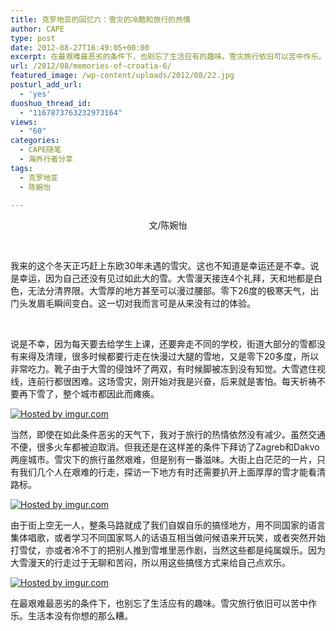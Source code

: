 ```yaml
---
title: 克罗地亚的回忆六：雪灾的冷酷和旅行的热情
author: CAPE
type: post
date: 2012-08-27T16:49:05+00:00
excerpt: 在最艰难最恶劣的条件下，也别忘了生活应有的趣味。雪灾旅行依旧可以苦中作乐。生活本没有你想的那么糟。
url: /2012/08/memories-of-croatia-6/
featured_image: /wp-content/uploads/2012/08/22.jpg
posturl_add_url:
  - 'yes'
duoshuo_thread_id:
  - "1167873763232973164"
views:
  - "60"
categories:
  - CAPE随笔
  - 海外行者分享
tags:
  - 克罗地亚
  - 陈婉怡

---
```

<p style="text-align: center;" align="left">
  文/陈婉怡
</p>

&nbsp;

<p align="left">
  我来的这个冬天正巧赶上东欧30年未遇的雪灾。这也不知道是幸运还是不幸。说是幸运，因为自己还没有见过如此大的雪。大雪漫天接连4个礼拜，天和地都是白色，无法分清界限。大雪厚的地方甚至可以漫过腰部。零下26度的极寒天气，出门头发眉毛瞬间变白。这一切对我而言可是从来没有过的体验。
</p>

&nbsp;

<p align="left">
  说是不幸，因为每天要去给学生上课，还要奔走不同的学校，街道大部分的雪都没有来得及清理，很多时候都要行走在快漫过大腿的雪地，又是零下20多度，所以非常吃力。靴子由于大雪的侵蚀坏了两双，有时候脚被冻到没有知觉。大雪遮住视线，连前行都很困难。这场雪灾，刚开始对我是兴奋，后来就是害怕。每天祈祷不要再下雪了，整个城市都因此而瘫痪。
</p>

[![][1]][2]

<p align="left">
  当然，即使在如此条件恶劣的天气下，我对于旅行的热情依然没有减少。虽然交通不便，很多火车都被迫取消。但我还是在这样差的条件下拜访了Zagreb和Dakvo两座城市。雪灾下的旅行虽然艰难，但是别有一番滋味。大街上白茫茫的一片，只有我们几个人在艰难的行走，探访一下地方有时还需要扒开上面厚厚的雪才能看清路标。
</p>

[![][3]][4]

<p align="left">
  由于街上空无一人，整条马路就成了我们自娱自乐的搞怪地方，用不同国家的语言集体唱歌，或者学习不同国家骂人的话语互相当做问候语来开玩笑，或者突然开始打雪仗，亦或者冷不丁的把别人推到雪堆里恶作剧，当然这些都是纯属娱乐。因为大雪漫天的行走过于无聊和苦闷，所以用这些搞怪方式来给自己点欢乐。
</p>

[![][5]][6]

<p align="left">
  在最艰难最恶劣的条件下，也别忘了生活应有的趣味。雪灾旅行依旧可以苦中作乐。生活本没有你想的那么糟。
</p>

<p align="left">

 [1]: http://i.imgur.com/3oAjLl.jpg "Hosted by imgur.com"
 [2]: http://imgur.com/3oAjL
 [3]: http://i.imgur.com/XttC8l.jpg "Hosted by imgur.com"
 [4]: http://imgur.com/XttC8
 [5]: http://i.imgur.com/YYw3Cl.jpg "Hosted by imgur.com"
 [6]: http://imgur.com/YYw3C
